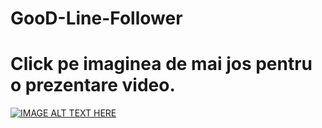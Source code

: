 # GooD-Line-Follower
# Click pe imaginea de mai jos pentru o prezentare video.
[![IMAGE ALT TEXT HERE](https://img.youtube.com/vi/djuW6bLkbfU/0.jpg)](https://www.youtube.com/watch?v=djuW6bLkbfU&)
